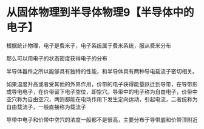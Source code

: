 # 从固体物理到半导体物理9【半导体中的电子】

根据统计物理，电子是费米子，电子系统属于费米系统，服从费米分布

那么可以用电子的状态密度获得电子的分布

















半导体器件之所以能够具有独特的性能，和半导体具有两种导电载流子密切相关。

如果温度升高或者受其他的外界作用，价带的电子获得能量跃迁到导带，在导带形成导电电子，在价带留下电子空位，即空穴。导带中的电子称为自由电子，价带中空穴称为自由空穴，两则都能在电场作用下发生定向运动，引起电流，二者统称为自由载流子，一般直接称为载流子

导带中电子和价带中空穴的浓度一般都不是很高，主要分布于导带底和价带顶附近



